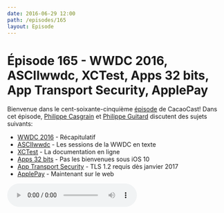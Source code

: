```yaml
---
date: 2016-06-29 12:00
path: /episodes/165
layout: Episode
---
```

# Épisode 165 - WWDC 2016, ASCIIwwdc, XCTest, Apps 32 bits, App Transport Security, ApplePay
<p>Bienvenue dans le cent-soixante-cinquième <a href="https://cacaocast.com/media/cacaocast_165.mp3" title="CacaoCast Episode 165">épisode</a> de CacaoCast! Dans cet épisode, <a href="http://www.twitter.com/philippec" title="Philippe Casgrain sur Twitter">Philippe Casgrain</a> et <a href="http://www.twitter.com/philippeguitard" title="Philippe Guitard sur Twitter">Philippe Guitard</a> discutent des sujets suivants:</p>
<ul><li><a href="https://developer.apple.com/wwdc/" title="WWDC 2016">WWDC 2016</a> - Récapitulatif</li>
<li><a href="http://asciiwwdc.com/" title="ASCIIwwdc">ASCIIwwdc</a> - Les sessions de la WWDC en texte</li>
<li><a href="https://developer.apple.com/reference/xctest" title="XCTest">XCTest</a> - La documentation en ligne</li>
<li><a href="http://appleinsider.com/articles/16/06/15/ios-10-warns-users-when-opening-legacy-apps-not-encoded-in-64-bit" title="Apps 32 bits">Apps 32 bits</a> - Pas les bienvenues sous iOS 10</li>
<li><a href="https://twitter.com/SteveStreza/status/742860019482365953" title="App Transport Security">App Transport Security</a> - TLS 1.2 requis dès janvier 2017</li>
<li><a href="https://developer.apple.com/apple-pay/" title="ApplePay">ApplePay</a> - Maintenant sur le web</li>
</ul>
<p><audio controls><source src="https://cacaocast.com/media/cacaocast_165.mp3" type="audio/mpeg"><source src="https://cacaocast.com/media/cacaocast_165.mp3" type="audio/mp4">Votre navigateur ne supporte pas l'élément audio / Your browser does not support the audio element.</audio></p>
